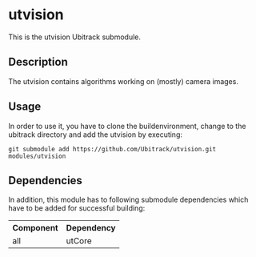 utvision
========
This is the utvision Ubitrack submodule.

Description
----------
The utvision contains algorithms working on (mostly) camera images.


Usage
-----
In order to use it, you have to clone the buildenvironment, change to the ubitrack directory and add the utvision by executing:

    git submodule add https://github.com/Ubitrack/utvision.git modules/utvision


Dependencies
----------
In addition, this module has to following submodule dependencies which have to be added for successful building:


<table>
  <tr>
    <th>Component</th><th>Dependency</th>
  </tr>
  <tr>
    <td>all</td><td>utCore</td>
  </tr>
</table>
